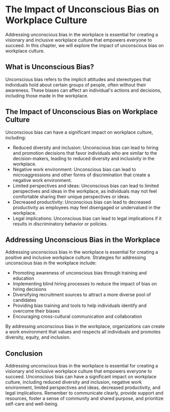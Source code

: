 The Impact of Unconscious Bias on Workplace Culture
============================================================================================================

Addressing unconscious bias in the workplace is essential for creating a visionary and inclusive workplace culture that empowers everyone to succeed. In this chapter, we will explore the impact of unconscious bias on workplace culture.

What is Unconscious Bias?
-------------------------

Unconscious bias refers to the implicit attitudes and stereotypes that individuals hold about certain groups of people, often without their awareness. These biases can affect an individual's actions and decisions, including those made in the workplace.

The Impact of Unconscious Bias on Workplace Culture
---------------------------------------------------

Unconscious bias can have a significant impact on workplace culture, including:

* Reduced diversity and inclusion: Unconscious bias can lead to hiring and promotion decisions that favor individuals who are similar to the decision-makers, leading to reduced diversity and inclusivity in the workplace.
* Negative work environment: Unconscious bias can lead to microaggressions and other forms of discrimination that create a negative work environment.
* Limited perspectives and ideas: Unconscious bias can lead to limited perspectives and ideas in the workplace, as individuals may not feel comfortable sharing their unique perspectives or ideas.
* Decreased productivity: Unconscious bias can lead to decreased productivity as employees may feel disengaged or undervalued in the workplace.
* Legal implications: Unconscious bias can lead to legal implications if it results in discriminatory behavior or policies.

Addressing Unconscious Bias in the Workplace
--------------------------------------------

Addressing unconscious bias in the workplace is essential for creating a positive and inclusive workplace culture. Strategies for addressing unconscious bias in the workplace include:

* Promoting awareness of unconscious bias through training and education
* Implementing blind hiring processes to reduce the impact of bias on hiring decisions
* Diversifying recruitment sources to attract a more diverse pool of candidates
* Providing bias training and tools to help individuals identify and overcome their biases
* Encouraging cross-cultural communication and collaboration

By addressing unconscious bias in the workplace, organizations can create a work environment that values and respects all individuals and promotes diversity, equity, and inclusion.

Conclusion
----------

Addressing unconscious bias in the workplace is essential for creating a visionary and inclusive workplace culture that empowers everyone to succeed. Unconscious bias can have a significant impact on workplace culture, including reduced diversity and inclusion, negative work environment, limited perspectives and ideas, decreased productivity, and legal implications. Remember to communicate clearly, provide support and resources, foster a sense of community and shared purpose, and prioritize self-care and well-being.
